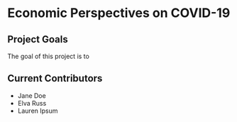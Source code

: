
# Economic Perspectives on COVID-19


## Project Goals

The goal of this project is to
## Current Contributors 

 - Jane Doe
 - Elva Russ
 - Lauren Ipsum

